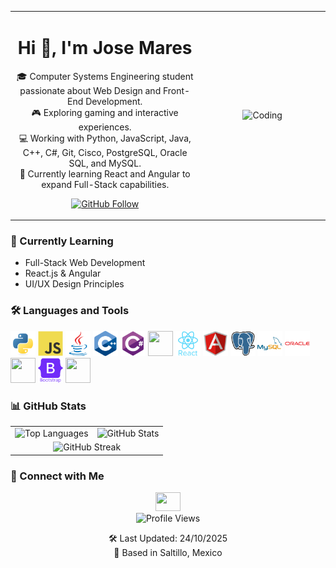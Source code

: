 <table align="center" border="0">
  <tr align="center" border="0">
    <td width="60%">
      <h1>Hi 👋, I'm Jose Mares</h1>
      <p>
        🎓 Computer Systems Engineering student passionate about Web Design and Front-End Development.<br>
        🎮 Exploring gaming and interactive experiences.<br>
        💻 Working with Python, JavaScript, Java, C++, C#, Git, Cisco, PostgreSQL, Oracle SQL, and MySQL.<br>
        🚀 Currently learning React and Angular to expand Full-Stack capabilities.
      </p>
      <p>
        <a href="https://github.com/mares1402" target="_blank">
          <img src="https://img.shields.io/github/followers/mares1402?label=Follow&style=for-the-badge" alt="GitHub Follow" />
        </a>
      </p>
    </td>
    <td align="center">
      <img alt="Coding" width="250" src="https://i.pinimg.com/originals/81/17/8b/81178b47a8598f0c81c4799f2cdd4057.gif">
    </td>
  </tr>
</table>

<h3>🌱 Currently Learning</h3>
<ul>
  <li>Full-Stack Web Development</li>
  <li>React.js & Angular</li>
  <li>UI/UX Design Principles</li>
</ul>

<h3>🛠️ Languages and Tools</h3>

<p align="left">
  <a href="https://www.python.org" target="_blank"><img src="https://raw.githubusercontent.com/devicons/devicon/master/icons/python/python-original.svg" width="40" height="40" /></a>
  <a href="https://developer.mozilla.org/en-US/docs/Web/JavaScript" target="_blank"><img src="https://raw.githubusercontent.com/devicons/devicon/master/icons/javascript/javascript-original.svg" width="40" height="40" /></a>
  <a href="https://www.java.com" target="_blank"><img src="https://raw.githubusercontent.com/devicons/devicon/master/icons/java/java-original.svg" width="40" height="40" /></a>
  <a href="https://www.w3schools.com/cpp/" target="_blank"><img src="https://raw.githubusercontent.com/devicons/devicon/master/icons/cplusplus/cplusplus-original.svg" width="40" height="40" /></a>
  <a href="https://learn.microsoft.com/en-us/dotnet/csharp/" target="_blank"><img src="https://raw.githubusercontent.com/devicons/devicon/master/icons/csharp/csharp-original.svg" width="40" height="40" /></a>
  <a href="https://git-scm.com/" target="_blank"><img src="https://www.vectorlogo.zone/logos/git-scm/git-scm-icon.svg" width="40" height="40" /></a>
  <a href="https://reactjs.org/" target="_blank"><img src="https://raw.githubusercontent.com/devicons/devicon/master/icons/react/react-original-wordmark.svg" width="40" height="40" /></a>
  <a href="https://angular.io/" target="_blank"><img src="https://raw.githubusercontent.com/devicons/devicon/master/icons/angularjs/angularjs-original.svg" width="40" height="40" /></a>
  <a href="https://www.postgresql.org/" target="_blank"><img src="https://raw.githubusercontent.com/devicons/devicon/master/icons/postgresql/postgresql-original.svg" width="40" height="40" /></a>
  <a href="https://www.mysql.com/" target="_blank"><img src="https://raw.githubusercontent.com/devicons/devicon/master/icons/mysql/mysql-original-wordmark.svg" width="40" height="40" /></a>
  <a href="https://www.oracle.com/database/" target="_blank"><img src="https://raw.githubusercontent.com/devicons/devicon/master/icons/oracle/oracle-original.svg" width="40" height="40" /></a>
  <a href="https://tailwindcss.com/" target="_blank"><img src="https://www.vectorlogo.zone/logos/tailwindcss/tailwindcss-icon.svg" width="40" height="40" /></a>
  <a href="https://getbootstrap.com" target="_blank"><img src="https://raw.githubusercontent.com/devicons/devicon/master/icons/bootstrap/bootstrap-plain-wordmark.svg" width="40" height="40" /></a>
  <a href="https://www.cisco.com/" target="_blank"><img src="https://cdn.worldvectorlogo.com/logos/cisco-2.svg" width="40" height="40" /></a>
</p>

<h3>📊 GitHub Stats</h3>

<table align="center" border="0">
  <tr align="center" border="0">
    <td align="center">
      <img src="https://github-readme-stats.vercel.app/api/top-langs?username=mares1402&show_icons=true&theme=dark&locale=en&layout=compact" alt="Top Languages" />
    </td>
    <td align="center">
      <img src="https://github-readme-stats.vercel.app/api?username=mares1402&show_icons=true&theme=dark&locale=en" alt="GitHub Stats" />
    </td>
  </tr>
  <tr>
    <td colspan="2" align="center">
      <img src="https://github-readme-streak-stats.herokuapp.com/?user=mares1402&theme=dark" alt="GitHub Streak" />
    </td>
  </tr>
</table>

<h3>🤝 Connect with Me</h3>

<div align="center">
  <a href="https://instagram.com/anii_akhil" target="_blank">
    <img src="https://raw.githubusercontent.com/rahuldkjain/github-profile-readme-generator/master/src/images/icons/Social/instagram.svg" height="30" width="40" />
  </a>
</div>

<div align="center">
  <img src="https://komarev.com/ghpvc/?username=mares1402&label=Profile%20views&color=0e75b6&style=flat" alt="Profile Views" />
</div>

<p align="center">
  🛠 Last Updated: 24/10/2025<br>
  📍 Based in Saltillo, Mexico
</p>
